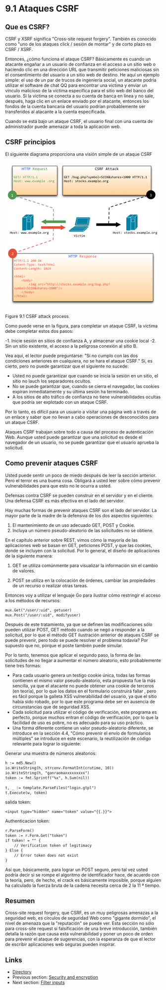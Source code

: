 # 9.1 Ataques CSRF

## Que es CSRF?

CSRF y XSRF significa "Cross-site request forgery". También es conocido como "uno de los ataques click / sesión de montar" y de corto plazo es CSRF / XSRF.

Entonces, ¿cómo funciona el ataque CSRF? Básicamente es cuando un atacante engañar a un usuario de confianza en el acceso a un sitio web o haciendo clic en una dirección URL que transmitir peticiones maliciosas sin el consentimiento del usuario a un sitio web de destino. He aquí un ejemplo simple: el uso de un par de trucos de ingeniería social, un atacante podría utilizar el software de chat QQ para encontrar una víctima y enviar un vínculo malicioso de la víctima específica para el sitio web del banco del usuario. Si la víctima se conecta a su cuenta de banca en línea y no sale, después, haga clic en un enlace enviado por el atacante, entonces los fondos de la cuenta bancaria del usuario podrían probablemente ser transferidos al atacante a la cuenta especificada.

Cuando se está bajo un ataque CSRF, el usuario final con una cuenta de administrador puede amenazar a toda la aplicación web.

## CSRF principios

El siguiente diagrama proporciona una visión simple de un ataque CSRF

![](images/9.1.csrf.png?raw=true)

Figure 9.1 CSRF attack process.

Como puede verse en la figura, para completar un ataque CSRF, la víctima debe completar estos dos pasos:

-1.  Inicie sesión en sitios de confianza A, y almacenar una cookie local
-2.  Sin un sitio existente, el acceso a la peligrosa conexión al sitio B.

Vea aquí, el lector puede preguntarse: "Si no cumplo con las dos condiciones anteriores en cualquiera, no se  hara el ataque CSRF." Sí, es cierto, pero no puede garantizar que el siguiente no sucede:

- Usted no puede garantizar que cuando se inicia la sesión en un sitio, el sitio no lauch los separadores ocultos.
- No se puede garantizar que, cuando se cierra el navegador, las cookies expiran inmediatamente y su última sesión ha terminado.
- A los sitios de alto tráfico de confianza no tiene vulnerabilidades ocultas que podría ser explotado con un ataque CSRF.

Por lo tanto, es difícil para un usuario a visitar una página web a través de un enlace y saber que no llevan a cabo operaciones de desconocidos para un ataque CSRF.

Ataques CSRF trabajan sobre todo a causa del proceso de autenticación Web. Aunque usted puede garantizar que una solicitud es desde el navegador de un usuario, no se puede garantizar que el usuario aprueba la solicitud.

## Como prevenir ataques CSRF

Usted puede sentir un poco de miedo después de leer la sección anterior. Pero el terror es una buena cosa. Obligará a usted leer sobre cómo prevenir vulnerabilidades para que esto no le ocurra a usted.

Defensas contra CSRF se pueden construir en el servidor y en el cliente. Una defensa CSRF es más efectiva en el lado del servidor.

Hay muchas formas de prevenir ataques CSRF son el lado del servidor. La mayor parte de la madre de la defensiva de los dos aspectos siguientes:

1. El mantenimiento de un uso adecuado GET, POST y Cookie.
2. Incluya un número pseudo-aleatorio de las solicitudes no se obtiene.

En el capítulo anterior sobre REST, vimos cómo la mayoría de las aplicaciones web se basan en GET, peticiones POST, y que las cookies, donde se incluyen con la solicitud. Por lo general, el diseño de aplicaciones de la siguiente manera:

1. GET se utiliza comúnmente para visualizar la información sin el cambio de valores.

2. POST se utiliza en la colocación de órdenes, cambiar las propiedades de un recurso o realizar otras tareas.

Entonces voy a utilizar el lenguaje Go para ilustrar cómo restringir el acceso a los métodos de recursos:

	mux.Get("/user/:uid", getuser)
	mux.Post("/user/:uid", modifyuser)

Después de este tratamiento, ya que se definen las modificaciones sólo pueden utilizar POST, GET método cuando se negó a responder a la solicitud, por lo que el método GET ilustración anterior de ataques CSRF se puede prevenir, pero todo se puede resolver el problema todavía? Por supuesto que no, porque el poste también puede simular.

Por lo tanto, tenemos que aplicar el segundo paso, la forma de las solicitudes de no llegar a aumentar el número aleatorio, esto probablemente tiene tres formas:

- Para cada usuario genera un testigo cookie única, todas las formas contienen el mismo valor pseudo-aleatorio, esta propuesta fue la más sencilla, ya que el atacante no puede obtener una cookie de terceros (en teoría), por lo que los datos en el formulario construirá fallar , pero es fácil porque la galleta XSS vulnerabilidad del usuario, ya que el sitio había sido robado, por lo que este programa debe ser en ausencia de circunstancias que de seguridad XSS.
- Cada solicitud para utilizar el código de verificación, este programa es perfecto, porque muchos entran el código de verificación, por lo que la facilidad de uso es pobre, no es adecuado para su uso práctico.
- Una forma diferente contiene un valor pseudo-aleatorio diferente, se introduce en la sección 4.4, "Cómo prevenir el envío de formularios múltiples" se introduce en este escenario, la reutilización de código relevante para lograr lo siguiente:

Generar una muestra de números aleatorios:

	h := md5.New()
	io.WriteString(h, strconv.FormatInt(crutime, 10))
	io.WriteString(h, "ganraomaxxxxxxxxx")
	token := fmt.Sprintf("%x", h.Sum(nil))

	t, _ := template.ParseFiles("login.gtpl")
	t.Execute(w, token)


salida token:

	<input type="hidden" name="token" value="{{.}}">

Authenticacion token:

	r.ParseForm()
	token := r.Form.Get("token")
	if token! = "" {
		// Verification token of legitimacy
	} Else {
		// Error token does not exist
	}

Así que, básicamente, para lograr un POST seguro, pero tal vez usted podría decir si se rompe el algoritmo de identificador hace, de acuerdo con la teoría, pero, de hecho, el crack es básicamente imposible, porque alguien ha calculado la fuerza bruta de la cadena necesita cerca de 2 la 11 ª tiempo.

## Resumen

Cross-site request forgery, que CSRF, es un muy peligrosas amenazas a la seguridad web, es círculos de seguridad Web como "gigante dormido", el nivel de amenaza que la "reputación" se puede ver. Esta sección no sólo para cross-site request sí falsificación de una breve introducción, también detalla la razón que causa esta vulnerabilidad y poner un poco de orden para prevenir el ataque de sugerencias, con la esperanza de que el lector de escribir aplicaciones web seguras pueden inspirar.

## Links
- [Directory](preface.md)
- Previous section: [Security and encryption](09.0.md)
- Next section: [Filter inputs](09.2.md)
